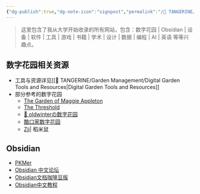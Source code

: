 ```yaml
---
{"dg-publish":true,"dg-note-icon":"signpost","permalink":"/🍊 TANGERINE/Person/Links - 橘子的个人网站收藏/","dgPassFrontmatter":true,"noteIcon":"signpost","created":"2024-11-03T11:40:17.244+08:00","updated":"2024-11-04T17:57:40.275+08:00"}
---
```


>这里包含了我从大学开始收录的所有网站，包含：数字花园 | Obsidian | 设备 | 软件 | 工具 | 游戏 | 书籍 | 学术 | 设计 | 数据 | 编程 | AI | 英语 等等兴趣点。

## 数字花园相关资源
- 工具与资源详见[[🍊 TANGERINE/Garden Management/Digital Garden Tools and Resources\|Digital Garden Tools and Resources]]
- 部分参考的数字花园
	- [The Garden of Maggie Appleton](https://maggieappleton.com/garden)
	- [The Threshold](https://hermitage.utsob.me/)
	- [🌱 oldwinterの数字花园](https://notes.oldwinter.top/)
	- [酷口家数字花园](https://weqoocu.com/)
	- [Zji](https://zji.me/)| 稻米鼠
## Obsidian
- [PKMer](https://pkmer.cn/)
- [Obsidian 中文论坛](https://forum-zh.obsidian.md/)
- [Obsidian文档咖啡豆版](https://obsidian.vip/zh/)
- [Obsidian中文教程](https://publish.obsidian.md/chinesehelp/01+2021%E6%96%B0%E6%95%99%E7%A8%8B/2021%E5%B9%B4%E6%96%B0%E6%95%99%E7%A8%8B)